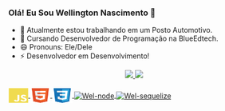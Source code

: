 ### Olá! Eu Sou Wellington Nascimento 👋

- 🔭 Atualmente estou trabalhando em um Posto Automotivo.
- 🌱 Cursando Desenvolvedor de Programação na BlueEdtech.
- 😄 Pronouns: Ele/Dele
- ⚡ Desenvolvedor em Desenvolvimento!

<div align="center">
  <a href="https://github.com/wellingtonnascimentto">
  <img height="180em" src="https://github-readme-stats.vercel.app/api?username=wellingtonnascimentto&show_icons=true&theme=dark&include_all_commits=true&count_private=true"/>
  <img height="180em" src="https://github-readme-stats.vercel.app/api/top-langs/?username=wellingtonnascimentto&layout=compact&langs_count=7&theme=dark"/>
</div>
  <div style="display: inline_block"><br>
  <img align="center" alt="Wel-Js" height="30" width="40" src="https://raw.githubusercontent.com/devicons/devicon/master/icons/javascript/javascript-plain.svg">
  <img align="center" alt="Wel-HTML" height="30" width="40" src="https://raw.githubusercontent.com/devicons/devicon/master/icons/html5/html5-original.svg">
  <img align="center" alt="Wel-CSS" height="30" width="40" src="https://raw.githubusercontent.com/devicons/devicon/master/icons/css3/css3-original.svg">
  <img align="center" alt="Wel-node" height="60" width="60";" src="https://cdn.jsdelivr.net/gh/devicons/devicon/icons/nodejs/nodejs-original-wordmark.svg" />  
   <img align="center" alt="Wel-sequelize" height="40" width="40";" src="https://cdn.jsdelivr.net/gh/devicons/devicon/icons/sequelize/sequelize-original.svg" />
</div>
  
  ##
  
  

  
